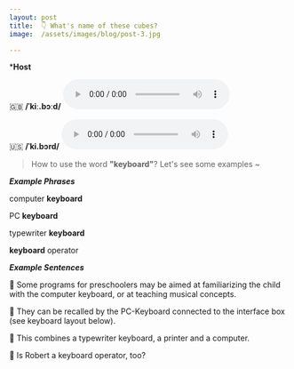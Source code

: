 ```yaml
---
layout: post
title:  👇 What's name of these cubes?
image:  /assets/images/blog/post-3.jpg

---
```

***<B>Host</B>**

🇬🇧 <B>/ˈkiː.bɔːd/</B>
<audio controls="controls">
  <source src="/assets/audio/keyboard-gb.mp3" type="audio/mpeg">
<embed height="100" width="100" src="/i/song.mp3" />
</audio>

🇺🇸 <B>/ˈki.bɔrd/</B>
<audio controls="controls">
  <source src="/assets/audio/keyboard-us.mp3" type="audio/mpeg">
<embed height="100" width="100" src="/i/song.mp3" />
</audio>

> How to use the word <B>"keyboard"</B>? Let's see some examples ~ 

**<i> <B> Example Phrases</B></i>**

computer <B> keyboard </B> 

PC <B> keyboard </B> 

typewriter <B> keyboard </B>

<B>keyboard</B> operator

**<i> <B> Example Sentences </B></i>**

📍 Some programs for preschoolers may be aimed at familiarizing the child with the computer keyboard, or at teaching musical concepts. <br>

📍 They can be recalled by the PC-Keyboard connected to the interface box (see keyboard layout below).<br>

📍 This combines a typewriter keyboard, a printer and a computer.<br>

📍 Is Robert a keyboard operator, too?<br>
 